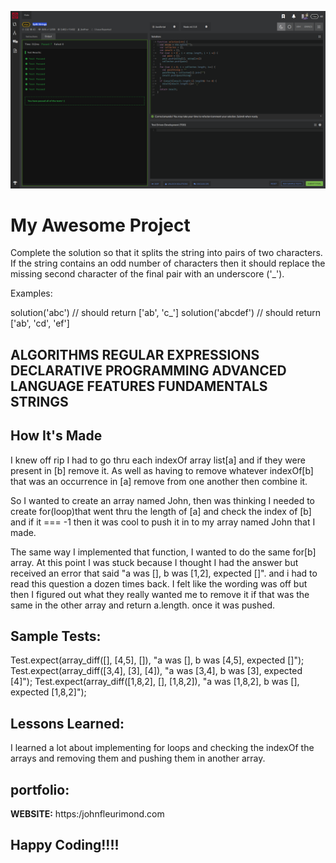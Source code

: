![Codewars](img/Split-Strings.png)

# My Awesome Project
Complete the solution so that it splits the string into pairs of two characters. If the string contains an odd number of characters then it should replace the missing second character of the final pair with an underscore ('_').

Examples:

solution('abc') // should return ['ab', 'c_']
solution('abcdef') // should return ['ab', 'cd', 'ef']


## ALGORITHMS REGULAR EXPRESSIONS DECLARATIVE PROGRAMMING ADVANCED LANGUAGE FEATURES FUNDAMENTALS STRINGS

## How It's Made
I knew off rip I had to go thru each indexOf array list[a] and if they were present in [b] remove it. As well as having to remove whatever indexOf[b] that was an occurrence in [a] remove from one another then combine it.

So I wanted to create an array named John, then was thinking I needed to create for(loop)that went thru the length of [a] and check the index of [b] and if it === -1 then it was cool to push it in to my array named John that I made.

The same way I implemented that function, I wanted to do the same for[b] array.  At this point I was stuck because I thought I had the answer but received an error that said "a was [], b was [1,2], expected []". and i had to read this question a dozen times back. I felt like the wording was off but then I figured out what they really wanted me to remove it if that was the same in the other array and return a.length.  once it was pushed.


## Sample Tests:
Test.expect(array_diff([], [4,5], []), "a was [], b was [4,5], expected []");
Test.expect(array_diff([3,4], [3], [4]), "a was [3,4], b was [3], expected [4]");
Test.expect(array_diff([1,8,2], [], [1,8,2]), "a was [1,8,2], b was [], expected [1,8,2]");



## Lessons Learned:
I learned a lot about implementing for loops and checking the indexOf the arrays and removing them and pushing them in another array.

## portfolio:

**WEBSITE:** https:/johnfleurimond.com



## Happy Coding!!!!

